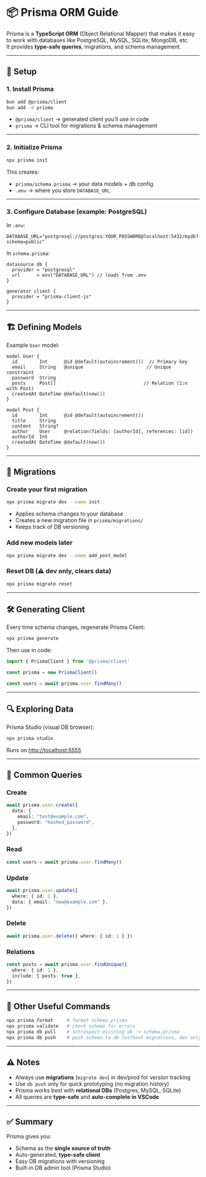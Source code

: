 # 📦 Prisma ORM Guide

Prisma is a **TypeScript ORM** (Object Relational Mapper) that makes it easy to work with databases like PostgreSQL, MySQL, SQLite, MongoDB, etc.  
It provides **type-safe queries**, migrations, and schema management.

---

## 🚀 Setup

### 1. Install Prisma
```bash
bun add @prisma/client
bun add -d prisma
```

- `@prisma/client` → generated client you’ll use in code  
- `prisma` → CLI tool for migrations & schema management  

---

### 2. Initialize Prisma
```bash
npx prisma init
```

This creates:
- `prisma/schema.prisma` → your data models + db config  
- `.env` → where you store `DATABASE_URL`

---

### 3. Configure Database (example: PostgreSQL)
In `.env`:
```env
DATABASE_URL="postgresql://postgres:YOUR_PASSWORD@localhost:5432/mydb?schema=public"
```

In `schema.prisma`:
```prisma
datasource db {
  provider = "postgresql"
  url      = env("DATABASE_URL") // loads from .env
}

generator client {
  provider = "prisma-client-js"
}
```

---

## 🏗️ Defining Models

Example `User` model:
```prisma
model User {
  id        Int      @id @default(autoincrement())  // Primary key
  email     String   @unique                       // Unique constraint
  password  String
  posts     Post[]                                // Relation (1:n with Post)
  createdAt DateTime @default(now())
}

model Post {
  id        Int      @id @default(autoincrement())
  title     String
  content   String?
  author    User     @relation(fields: [authorId], references: [id])
  authorId  Int
  createdAt DateTime @default(now())
}
```

---

## 🔄 Migrations

### Create your first migration
```bash
npx prisma migrate dev --name init
```
- Applies schema changes to your database  
- Creates a new migration file in `prisma/migrations/`  
- Keeps track of DB versioning  

### Add new models later
```bash
npx prisma migrate dev --name add_post_model
```

### Reset DB (⚠️ dev only, clears data)
```bash
npx prisma migrate reset
```

---

## 🛠️ Generating Client

Every time schema changes, regenerate Prisma Client:
```bash
npx prisma generate
```

Then use in code:
```ts
import { PrismaClient } from '@prisma/client'

const prisma = new PrismaClient()

const users = await prisma.user.findMany()
```

---

## 🔍 Exploring Data

Prisma Studio (visual DB browser):
```bash
npx prisma studio
```
Runs on [http://localhost:5555](http://localhost:5555)

---

## 📘 Common Queries

### Create
```ts
await prisma.user.create({
  data: {
    email: "test@example.com",
    password: "hashed_password",
  },
})
```

### Read
```ts
const users = await prisma.user.findMany()
```

### Update
```ts
await prisma.user.update({
  where: { id: 1 },
  data: { email: "new@example.com" },
})
```

### Delete
```ts
await prisma.user.delete({ where: { id: 1 } })
```

### Relations
```ts
const posts = await prisma.user.findUnique({
  where: { id: 1 },
  include: { posts: true },
})
```

---

## 🧰 Other Useful Commands

```bash
npx prisma format     # format schema.prisma
npx prisma validate   # check schema for errors
npx prisma db pull    # introspect existing db -> schema.prisma
npx prisma db push    # push schema to db (without migrations, dev only)
```

---

## ⚠️ Notes

- Always use **migrations** (`migrate dev`) in dev/prod for version tracking  
- Use `db push` only for quick prototyping (no migration history)  
- Prisma works best with **relational DBs** (Postgres, MySQL, SQLite)  
- All queries are **type-safe** and **auto-complete in VSCode**  

---

## ✅ Summary

Prisma gives you:
- Schema as the **single source of truth**  
- Auto-generated, **type-safe client**  
- Easy DB migrations with versioning  
- Built-in DB admin tool (Prisma Studio)  
